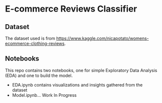# E-commerce Reviews Classifier

## Dataset
The dataset used is from https://www.kaggle.com/nicapotato/womens-ecommerce-clothing-reviews.

## Notebooks
This repo contains two notebooks, one for simple Exploratory Data Analysis (EDA) and one to build the model.
- EDA.ipynb contains visualizations and insights gathered from the dataset
- Model.ipynb... Work In Progress

